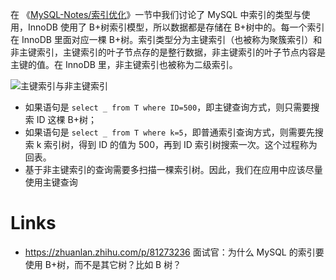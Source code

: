 在 《[MySQL-Notes/索引优化](https://github.com/wx-chevalier/MySQL-Notes?q=)》一节中我们讨论了 MySQL 中索引的类型与使用，InnoDB 使用了 B+树索引模型，所以数据都是存储在 B+树中的。每一个索引在 InnoDB 里面对应一棵 B+树。索引类型分为主键索引（也被称为聚簇索引）和非主键索引，主键索引的叶子节点存的是整行数据，非主键索引的叶子节点内容是主键的值。在 InnoDB 里，非主键索引也被称为二级索引。

![主键索引与非主键索引](https://pic.imgdb.cn/item/6072ab198322e6675c8f6f00.jpg)

- 如果语句是 `select _ from T where ID=500`，即主键查询方式，则只需要搜索 ID 这棵 B+树；
- 如果语句是 `select _ from T where k=5`，即普通索引查询方式，则需要先搜索 k 索引树，得到 ID 的值为 500，再到 ID 索引树搜索一次。这个过程称为回表。
- 基于非主键索引的查询需要多扫描一棵索引树。因此，我们在应用中应该尽量使用主键查询

# Links

- https://zhuanlan.zhihu.com/p/81273236 面试官：为什么 MySQL 的索引要使用 B+树，而不是其它树？比如 B 树？
